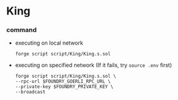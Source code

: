 # King
### command
- executing on local network
    ```
    forge script script/King/King.s.sol
    ```
- executing on specified network (If it fails, try `source .env` first)
    ```
    forge script script/King/King.s.sol \
    --rpc-url $FOUNDRY_GOERLI_RPC_URL \
    --private-key $FOUNDRY_PRIVATE_KEY \
    --broadcast
    ```